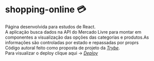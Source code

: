 # shopping-online :credit_card:

Página desenvolvida para estudos de React.<br>
A aplicação busca dados na API do Mercado Livre para montar em componentes a visualização das opções das categorias e produtos.As informações são controladas por estado e repassadas por proprs <Br>
Código autoral feito como proposta de projeto da _[Trybe](https://www.betrybe.com/)_. <Br>
Para visualizar o deploy clique aqui -> _[Deploy](https://shopping-online-alpha.vercel.app/)_
